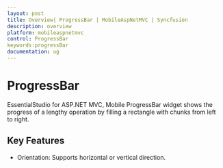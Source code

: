 ```yaml
---
layout: post
title: Overview| ProgressBar | MobileAspNetMVC | Syncfusion
description: overview
platform: mobileaspnetmvc
control: ProgressBar
keywords:progressBar
documentation: ug
---
```


# ProgressBar

EssentialStudio for ASP.NET MVC, Mobile ProgressBar widget shows the progress of a lengthy operation by filling a rectangle with chunks from left to right.

## Key Features

* Orientation: Supports horizontal or vertical direction.
